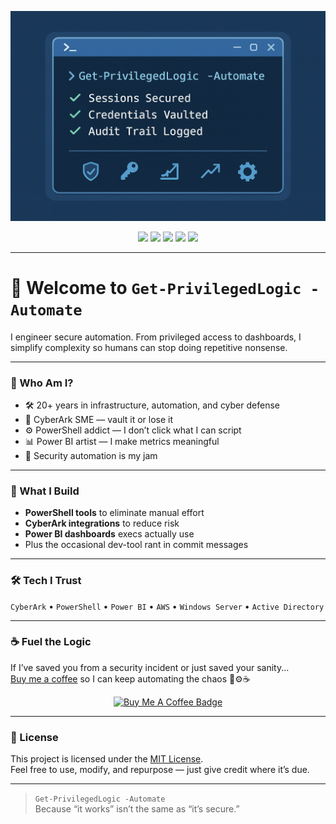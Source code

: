 <p align="center">
  <img src="https://raw.githubusercontent.com/Get-PrivilegedLogic/Get-PrivilegedLogic/main/privilegedlogic_banner.png" alt="PrivilegedLogic Banner" />
</p>

<p align="center">
  <img src="https://img.shields.io/badge/CyberArk-Expert-blue?style=flat-square&logo=cyberark&logoColor=white" />
  <img src="https://img.shields.io/badge/PowerShell-Automation-5391FE?style=flat-square&logo=powershell&logoColor=white" />
  <img src="https://img.shields.io/badge/Power_BI-Dashboards-F2C811?style=flat-square&logo=powerbi&logoColor=black" />
  <img src="https://img.shields.io/badge/Azure-Enthusiast-0078D4?style=flat-square&logo=microsoftazure&logoColor=white" />
  <img src="https://img.shields.io/badge/Windows_Server-20+_Years-0078D6?style=flat-square&logo=windows&logoColor=white" />
</p>

---

# 👋 Welcome to `Get-PrivilegedLogic -Automate`

I engineer secure automation. From privileged access to dashboards, I simplify complexity so humans can stop doing repetitive nonsense.

---

### 🧠 Who Am I?
- 🛠 20+ years in infrastructure, automation, and cyber defense  
- 🔐 CyberArk SME — vault it or lose it  
- ⚙️ PowerShell addict — I don’t click what I can script  
- 📊 Power BI artist — I make metrics meaningful  
- 🤖 Security automation is my jam  

---

### 🔧 What I Build
- **PowerShell tools** to eliminate manual effort  
- **CyberArk integrations** to reduce risk  
- **Power BI dashboards** execs actually use  
- Plus the occasional dev-tool rant in commit messages  

---

### 🛠 Tech I Trust
`CyberArk` • `PowerShell` • `Power BI` • `AWS` • `Windows Server` • `Active Directory`

---

### ☕ Fuel the Logic

If I’ve saved you from a security incident or just saved your sanity...  
[Buy me a coffee](https://www.buymeacoffee.com/LogsAndSarcasm) so I can keep automating the chaos 🔐⚙️☕

<p align="center">
  <a href="https://www.buymeacoffee.com/LogsAndSarcasm" target="_blank">
    <img src="https://img.shields.io/badge/Buy_Me_A_Coffee-support_this_repo-FFDD00?style=for-the-badge&logo=buy-me-a-coffee&logoColor=black" alt="Buy Me A Coffee Badge" />
  </a>
</p>

---

### 📄 License

This project is licensed under the [MIT License](LICENSE).  
Feel free to use, modify, and repurpose — just give credit where it’s due.

---

> `Get-PrivilegedLogic -Automate`  
> Because “it works” isn’t the same as “it’s secure.”

